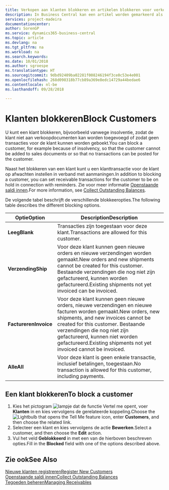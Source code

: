 ```yaml
---
title: Verkopen aan klanten blokkeren en artikelen blokkeren voor verkoop of inkoop
description: In Business Central kan een artikel worden gemarkeerd als geblokkeerd voor verkoop, geblokkeerd voor inkoop of geblokkeerd voor alle doeleinden.
services: project-madeira
documentationcenter: 
author: SorenGP
ms.service: dynamics365-business-central
ms.topic: article
ms.devlang: na
ms.tgt_pltfrm: na
ms.workload: na
ms.search.keywords: 
ms.date: 10/01/2018
ms.author: sgroespe
ms.translationtype: HT
ms.sourcegitcommit: 9dbd92409ba02281f008246194f3ce0c53e4e001
ms.openlocfilehash: 268d098318b77cb89a369e8edc14729a44bedae6
ms.contentlocale: nl-be
ms.lasthandoff: 09/28/2018

---
```

# <a name="block-customers"></a><span data-ttu-id="17b22-103">Klanten blokkeren</span><span class="sxs-lookup"><span data-stu-id="17b22-103">Block Customers</span></span>
<span data-ttu-id="17b22-104">U kunt een klant blokkeren, bijvoorbeeld vanwege insolventie, zodat de klant niet aan verkoopdocumenten kan worden toegevoegd of zodat geen transacties voor de klant kunnen worden geboekt.</span><span class="sxs-lookup"><span data-stu-id="17b22-104">You can block a customer, for example because of insolvency, so that the customer cannot be added to sales documents or so that no transactions can be posted for the customer.</span></span>

<span data-ttu-id="17b22-105">Naast het blokkeren van een klant kunt u een klanttransactie voor de klant op afwachten instellen in verband met aanmaningen.</span><span class="sxs-lookup"><span data-stu-id="17b22-105">In addition to blocking a customer, you can set receivable transactions for the customer to be on hold in connection with reminders.</span></span> <span data-ttu-id="17b22-106">Zie voor meer informatie [Openstaande saldi innen](receivables-collect-outstanding-balances.md).</span><span class="sxs-lookup"><span data-stu-id="17b22-106">For more information, see [Collect Outstanding Balances](receivables-collect-outstanding-balances.md).</span></span>   

<span data-ttu-id="17b22-107">De volgende tabel beschrijft de verschillende blokkeeropties.</span><span class="sxs-lookup"><span data-stu-id="17b22-107">The following table describes the different blocking options.</span></span>  

|<span data-ttu-id="17b22-108">Optie</span><span class="sxs-lookup"><span data-stu-id="17b22-108">Option</span></span>|<span data-ttu-id="17b22-109">Description</span><span class="sxs-lookup"><span data-stu-id="17b22-109">Description</span></span>|  
|--------------------|------------|  
|<span data-ttu-id="17b22-110">**Leeg**</span><span class="sxs-lookup"><span data-stu-id="17b22-110">**Blank**</span></span>|<span data-ttu-id="17b22-111">Transacties zijn toegestaan voor deze klant.</span><span class="sxs-lookup"><span data-stu-id="17b22-111">Transactions are allowed for this customer.</span></span>|
|<span data-ttu-id="17b22-112">**Verzending**</span><span class="sxs-lookup"><span data-stu-id="17b22-112">**Ship**</span></span>|<span data-ttu-id="17b22-113">Voor deze klant kunnen geen nieuwe orders en nieuwe verzendingen worden gemaakt.</span><span class="sxs-lookup"><span data-stu-id="17b22-113">New orders and new shipments cannot be created for this customer.</span></span> <span data-ttu-id="17b22-114">Bestaande verzendingen die nog niet zijn gefactureerd, kunnen worden gefactureerd.</span><span class="sxs-lookup"><span data-stu-id="17b22-114">Existing shipments not yet invoiced can be invoiced.</span></span>|  
|<span data-ttu-id="17b22-115">**Factureren**</span><span class="sxs-lookup"><span data-stu-id="17b22-115">**Invoice**</span></span>|<span data-ttu-id="17b22-116">Voor deze klant kunnen geen nieuwe orders, nieuwe verzendingen en nieuwe facturen worden gemaakt.</span><span class="sxs-lookup"><span data-stu-id="17b22-116">New orders, new shipments, and new invoices cannot be created for this customer.</span></span> <span data-ttu-id="17b22-117">Bestaande verzendingen die nog niet zijn gefactureerd, kunnen niet worden gefactureerd.</span><span class="sxs-lookup"><span data-stu-id="17b22-117">Existing shipments not yet invoiced cannot be invoiced.</span></span>|  
|<span data-ttu-id="17b22-118">**Alle**</span><span class="sxs-lookup"><span data-stu-id="17b22-118">**All**</span></span>|<span data-ttu-id="17b22-119">Voor deze klant is geen enkele transactie, inclusief betalingen, toegestaan.</span><span class="sxs-lookup"><span data-stu-id="17b22-119">No transaction is allowed for this customer, including payments.</span></span>|  

## <a name="to-block-a-customer"></a><span data-ttu-id="17b22-120">Een klant blokkeren</span><span class="sxs-lookup"><span data-stu-id="17b22-120">To block a customer</span></span>  
1. <span data-ttu-id="17b22-121">Kies het pictogram ![lampje dat de functie Vertel me opent](media/ui-search/search_small.png "Vertel me wat u wilt doen"), voer **Klanten** in en kies vervolgens de gerelateerde koppeling.</span><span class="sxs-lookup"><span data-stu-id="17b22-121">Choose the ![Lightbulb that opens the Tell Me feature](media/ui-search/search_small.png "Tell me what you want to do") icon, enter **Customers**, and then choose the related link.</span></span>
2. <span data-ttu-id="17b22-122">Selecteer een klant en kies vervolgens de actie **Bewerken**.</span><span class="sxs-lookup"><span data-stu-id="17b22-122">Select a customer, and then choose the **Edit** action.</span></span>
3. <span data-ttu-id="17b22-123">Vul het veld **Geblokkeerd** in met een van de hierboven beschreven opties.</span><span class="sxs-lookup"><span data-stu-id="17b22-123">Fill in the **Blocked** field with one of the options described above.</span></span>

## <a name="see-also"></a><span data-ttu-id="17b22-124">Zie ook</span><span class="sxs-lookup"><span data-stu-id="17b22-124">See Also</span></span>  
[<span data-ttu-id="17b22-125">Nieuwe klanten registreren</span><span class="sxs-lookup"><span data-stu-id="17b22-125">Register New Customers</span></span>](sales-how-register-new-customers.md)  
[<span data-ttu-id="17b22-126">Openstaande saldi innen</span><span class="sxs-lookup"><span data-stu-id="17b22-126">Collect Outstanding Balances</span></span>](receivables-collect-outstanding-balances.md)  
[<span data-ttu-id="17b22-127">Tegoeden beheren</span><span class="sxs-lookup"><span data-stu-id="17b22-127">Managing Receivables</span></span>](receivables-manage-receivables.md)  

